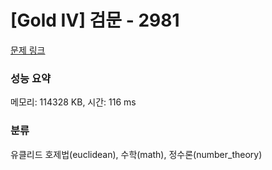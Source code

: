 # [Gold IV] 검문 - 2981 

[문제 링크](https://www.acmicpc.net/problem/2981) 

### 성능 요약

메모리: 114328 KB, 시간: 116 ms

### 분류

유클리드 호제법(euclidean), 수학(math), 정수론(number_theory)


